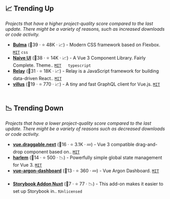 ## 📈 Trending Up

_Projects that have a higher project-quality score compared to the last update. There might be a variety of reasons, such as increased downloads or code activity._

- <b><a href="https://github.com/jgthms/bulma">Bulma</a></b> (🥉39 ·  ⭐ 48K · 📈) - Modern CSS framework based on Flexbox. <code><a href="http://bit.ly/34MBwT8">MIT</a></code> <code>css</code>
- <b><a href="https://github.com/tusen-ai/naive-ui">Naive UI</a></b> (🥉38 ·  ⭐ 14K · 📈) - A Vue 3 Component Library. Fairly Complete. Theme.. <code><a href="http://bit.ly/34MBwT8">MIT</a></code> <code><img src="https://img.shields.io/badge/Vue-3-green.svg" style="display:inline;" width="13" height="13"></code> <code>typescript</code>
- <b><a href="https://github.com/facebook/relay">Relay</a></b> (🥈31 ·  ⭐ 18K · 📈) - Relay is a JavaScript framework for building data-driven React.. <code><a href="http://bit.ly/34MBwT8">MIT</a></code> <code><img src="https://img.shields.io/badge/Vue-2-green.svg" style="display:inline;" width="13" height="13"></code> <code><img src="https://img.shields.io/badge/Vue-3-green.svg" style="display:inline;" width="13" height="13"></code>
- <b><a href="https://github.com/logaretm/villus">villus</a></b> (🥉19 ·  ⭐ 770 · 📈) - A tiny and fast GraphQL client for Vue.js. <code><a href="http://bit.ly/34MBwT8">MIT</a></code> <code><img src="https://img.shields.io/badge/Vue-2-green.svg" style="display:inline;" width="13" height="13"></code> <code><img src="https://img.shields.io/badge/Vue-3-green.svg" style="display:inline;" width="13" height="13"></code>

## 📉 Trending Down

_Projects that have a lower project-quality score compared to the last update. There might be a variety of reasons such as decreased downloads or code activity._

- <b><a href="https://github.com/SortableJS/vue.draggable.next">vue.draggable.next</a></b> (🥈16 ·  ⭐ 3.1K · 💤) - Vue 3 compatible drag-and-drop component based on.. <code><a href="http://bit.ly/34MBwT8">MIT</a></code> <code><img src="https://img.shields.io/badge/Vue-3-green.svg" style="display:inline;" width="13" height="13"></code>
- <b><a href="https://github.com/andrewcourtice/harlem">harlem</a></b> (🥉14 ·  ⭐ 500 · 📉) - Powerfully simple global state management for Vue 3. <code><a href="http://bit.ly/34MBwT8">MIT</a></code> <code><img src="https://img.shields.io/badge/Vue-3-green.svg" style="display:inline;" width="13" height="13"></code>
- <b><a href="https://github.com/creativetimofficial/vue-argon-dashboard">vue-argon-dashboard</a></b> (🥉13 ·  ⭐ 360 · 💤) - Vue Argon Dashboard. <code><a href="http://bit.ly/34MBwT8">MIT</a></code> <code><img src="https://img.shields.io/badge/Vue-3-green.svg" style="display:inline;" width="13" height="13"></code> <code><img src="https://getbootstrap.com/docs/5.0/assets/img/favicons/favicon-32x32.png" style="display:inline;" width="13" height="13"></code>
- <b><a href="https://github.com/hirotaka/storybook-addon-nuxt">Storybook Addon Nuxt</a></b> (🥉7 ·  ⭐ 77 · 📉) - This add-on makes it easier to set up Storybook in.. <code>❗Unlicensed</code>

